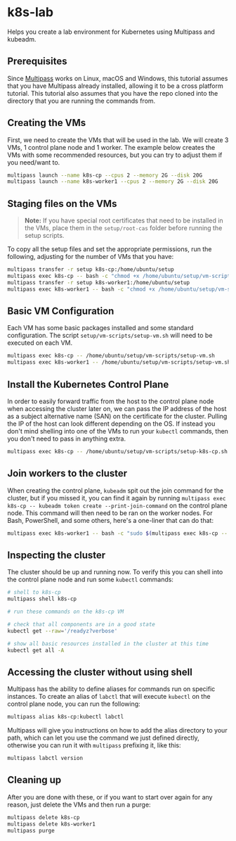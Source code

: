 # k8s-lab

Helps you create a lab environment for Kubernetes using Multipass and kubeadm.

## Prerequisites

Since [Multipass](https://multipass.run/) works on Linux, macOS and Windows, this tutorial assumes that you have Multipass already installed, allowing it to be a cross platform tutorial. This tutorial also assumes that you have the repo cloned into the directory that you are running the commands from.

## Creating the VMs

First, we need to create the VMs that will be used in the lab. We will create 3 VMs, 1 control plane node and 1 worker. The example below creates the VMs with some recommended resources, but you can try to adjust them if you need/want to.

```bash
multipass launch --name k8s-cp --cpus 2 --memory 2G --disk 20G
multipass launch --name k8s-worker1 --cpus 2 --memory 2G --disk 20G
```

## Staging files on the VMs

> **Note:** If you have special root certificates that need to be installed in the VMs, place them in the `setup/root-cas` folder before running the setup scripts.

To copy all the setup files and set the appropriate permissions, run the following, adjusting for the number of VMs that you have:

```bash
multipass transfer -r setup k8s-cp:/home/ubuntu/setup
multipass exec k8s-cp -- bash -c "chmod +x /home/ubuntu/setup/vm-scripts/*.sh"
multipass transfer -r setup k8s-worker1:/home/ubuntu/setup
multipass exec k8s-worker1 -- bash -c "chmod +x /home/ubuntu/setup/vm-scripts/*.sh"
```

## Basic VM Configuration

Each VM has some basic packages installed and some standard configuration. The script `setup/vm-scripts/setup-vm.sh` will need to be executed on each VM.

```bash
multipass exec k8s-cp -- /home/ubuntu/setup/vm-scripts/setup-vm.sh
multipass exec k8s-worker1 -- /home/ubuntu/setup/vm-scripts/setup-vm.sh
```

## Install the Kubernetes Control Plane

In order to easily forward traffic from the host to the control plane node when accessing the cluster later on, we can pass the IP address of the host as a subject alternative name (SAN) on the certificate for the cluster. Pulling the IP of the host can look different depending on the OS. If instead you don't mind shelling into one of the VMs to run your `kubectl` commands, then you don't need to pass in anything extra.

```bash
multipass exec k8s-cp -- /home/ubuntu/setup/vm-scripts/setup-k8s-cp.sh
```

## Join workers to the cluster

When creating the control plane, `kubeadm` spit out the join command for the cluster, but if you missed it, you can find it again by running `multipass exec k8s-cp -- kubeadm token create --print-join-command` on the control plane node. This command will then need to be ran on the worker nodes. For Bash, PowerShell, and some others, here's a one-liner that can do that:

```bash
multipass exec k8s-worker1 -- bash -c "sudo $(multipass exec k8s-cp -- kubeadm token create --print-join-command)"
```

## Inspecting the cluster

The cluster should be up and running now. To verify this you can shell into the control plane node and run some `kubectl` commands:

```bash
# shell to k8s-cp
multipass shell k8s-cp
```

```bash
# run these commands on the k8s-cp VM

# check that all components are in a good state
kubectl get --raw='/readyz?verbose'

# show all basic resources installed in the cluster at this time
kubectl get all -A
```

## Accessing the cluster without using shell

Multipass has the ability to define aliases for commands run on specific instances. To create an alias of `labctl` that will execute `kubectl` on the control plane node, you can run the following:

```bash
multipass alias k8s-cp:kubectl labctl
```

Multipass will give you instructions on how to add the alias directory to your path, which can let you use the command we just defined directly, otherwise you can run it with `multipass` prefixing it, like this:

```bash
multipass labctl version
```

## Cleaning up

After you are done with these, or if you want to start over again for any reason, just delete the VMs and then run a purge:

```bash
multipass delete k8s-cp
multipass delete k8s-worker1
multipass purge
```
